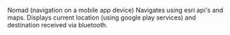 Nomad (navigation on a mobile app device)
Navigates using esri api's and maps.
Displays current location (using google play services) and destination received via bluetooth.